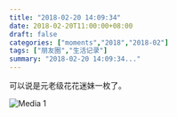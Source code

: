 ```yaml
---
title: "2018-02-20 14:09:34"
date: 2018-02-20T11:00:00+08:00
draft: false
categories: ["moments","2018","2018-02"]
tags: ["朋友圈","生活记录"]
summary: "2018-02-20 14:09:34..."
---
```


可以说是元老级花花迷妹一枚了。

![Media 1](/Moments/photos/2018-02-20/201802201409340.jpg)

